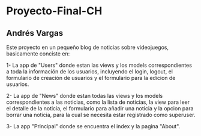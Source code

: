 # Proyecto-Final-CH

## Andrés Vargas

Este proyecto en un pequeño blog de noticias sobre videojuegos, basicamente conciste en:

1- La app de "Users" donde estan las views y los models correspondientes a toda la información de los usuarios, incluyendo el login, logout, el formulario de creación de usuarios y el formulario para la edicion de usuarios.

2- La app de "News" donde estan todas las views y los models correspondientes a las noticias,
como la lista de noticias, la view para leer el detalle de la noticia, el formulario para añadir una noticia y la opcion para borrar una noticia, para la cual se necesita estar registrado como superuser.

3- La app "Principal" donde se encuentra el index y la pagina "About".